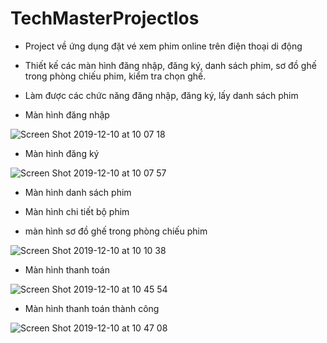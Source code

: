 # TechMasterProjectIos
- Project về ứng dụng đặt vé xem phim online trên điện thoại di động
- Thiết kế các màn hình đăng nhập, đăng ký, danh sách phim, sơ đồ ghế trong phòng chiếu phim, kiểm tra chọn ghế.
- Làm được các chức năng đăng nhập, đăng ký, lấy danh sách phim

- Màn hình đăng nhập

![Screen Shot 2019-12-10 at 10 07 18](https://user-images.githubusercontent.com/46775686/70501080-b4542080-1b4f-11ea-80aa-1f6fa15ad7f7.png)

- Màn hình đăng ký

![Screen Shot 2019-12-10 at 10 07 57](https://user-images.githubusercontent.com/46775686/70501090-bae29800-1b4f-11ea-83ee-c3ab08d0633e.png)

- Màn hình danh sách phim

- Màn hình chi tiết bộ phim



- màn hình sơ đồ ghế trong phòng chiếu phim

![Screen Shot 2019-12-10 at 10 10 38](https://user-images.githubusercontent.com/46775686/70501109-c930b400-1b4f-11ea-9e6e-5d8eb9aa2c53.png)

- Màn hình thanh toán

![Screen Shot 2019-12-10 at 10 45 54](https://user-images.githubusercontent.com/46775686/70501179-f715f880-1b4f-11ea-9683-9abbd14b98ae.png)

- Màn hình thanh toán thành công

![Screen Shot 2019-12-10 at 10 47 08](https://user-images.githubusercontent.com/46775686/70501202-01d08d80-1b50-11ea-8b26-ddaedd8ba1ba.png)
